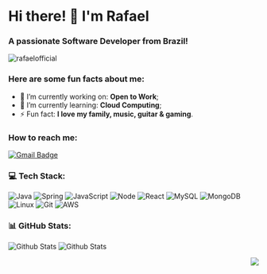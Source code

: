 <h1>Hi there! 👋 I'm Rafael</h1>
<h3>A passionate Software Developer from Brazil!</h3>

<p align="left"> <img src="https://komarev.com/ghpvc/?username=rafaelofficial22&label=Profile%20views&color=0e75b6&style=flat" alt="rafaelofficial" /> </p>

### **Here are some fun facts about me:**

  - 🔭 I’m currently working on: **Open to Work**;
  - 🌱 I’m currently learning: **Cloud Computing**;
  - ⚡ Fun fact: **I love my family, music, guitar & gaming**.
  
### <b>How to reach me:</b>
[![Gmail Badge](https://img.shields.io/badge/Gmail-D14836?style=for-the-badge&logo=gmail&logoColor=white&link=mailto:andressasantosp0@gmail.com)](mailto:rafael.sousa.pereira01@gmail.com)

### 💻 Tech Stack:

![Java](https://img.shields.io/badge/Java-ED8B00?style=for-the-badge&logo=java&logoColor=white) ![Spring](https://img.shields.io/badge/Spring-6DB33F?style=for-the-badge&logo=spring&logoColor=white) ![JavaScript](https://img.shields.io/badge/JavaScript-F7DF1E?style=for-the-badge&logo=javascript&logoColor=black) ![Node](https://img.shields.io/badge/Node.js-43853D?style=for-the-badge&logo=node.js&logoColor=white) ![React](https://img.shields.io/badge/React-20232A?style=for-the-badge&logo=react&logoColor=61DAFB) ![MySQL](https://img.shields.io/badge/MySQL-005C84?style=for-the-badge&logo=mysql&logoColor=white) ![MongoDB](https://img.shields.io/badge/MongoDB-4EA94B?style=for-the-badge&logo=mongodb&logoColor=white) ![Linux](https://img.shields.io/badge/Linux-FCC624?style=for-the-badge&logo=linux&logoColor=black) ![Git](https://img.shields.io/badge/GIT-E44C30?style=for-the-badge&logo=git&logoColor=white) ![AWS](https://img.shields.io/badge/Amazon_AWS-232F3E?style=for-the-badge&logo=amazon-aws&logoColor=white)


### 📊 GitHub Stats:
![Github Stats](https://github-readme-stats.vercel.app/api/top-langs/?username=rafaelsousapereira&theme=gotham&hide_border=true&include_all_commits=true&count_private=false&layout=compact) ![Github Stats](https://github-readme-stats.vercel.app/api?username=rafaelsousapereira&theme=gotham&hide_border=true)
<p align="right"> <img src="https://img.shields.io/badge/Made%20with-Markdown-1f425f.svg"></p>
